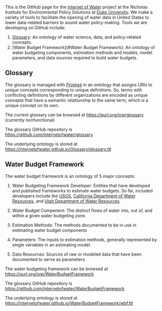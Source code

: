 
This is the GitHub page for the [Internet of Water](https://internetofwater.org) project at the Nicholas Institute for Environmental Policy Solutions at [Duke University](https://www.duke.edu). We make a variety of tools to facilitate the opening of water data in United States to lower data-related barriers to sound water policy-making. Tools we are developing on GitHub include:

1. [Glossary](#Glossary): An ontology of water science, data, and policy-related concepts.
2. [Water Budget Framework](#Water Budget Framework): An ontology of water budgeting components, estimation methods and models, model parameters, and data sources required to build water budgets.

## Glossary

The glossary is managed with [Protégé](https://protege.stanford.edu) in an ontology that assigns URIs to unique concepts corresponding to unique definitions. So, terms with conflicting definitions by different organizations are encoded as unique concepts that have a semantic relationship to the same term, which is a unique concept on its own.

The current glossary can be browsed at <https://purl.org/iow/glossary> (currently nonfunctional)

The glossary GitHub repository is <https://github.com/internetofwater/glossary>

The underlying ontology is stored at <https://internetofwater.github.io/Glossary/glossary.ttl>


## Water Budget Framework

The water budget framework is an ontology of 5 major concepts:

1. Water Budgeting Framework Developer: Entities that have developed and published frameworks to estimate water budgets. So far, included developers include the [USGS](www.usgs.gov), [California Department of Water Resources](https://water.ca.gov/), and [Utah Department of Water Resources](https://water.utah.gov/).

2. Water Budget Compenent: The distinct flows of water into, out of, and within a given water budgeting zone.

3. Estimation Methods: The methods documented to be in use in estimating water budget components

4. Parameters: The inputs to estimation methods, generally represented by single variables in an estimating model.

5. Data Resources: Sources of raw or modeled data that have been documented to serve as parameters


The water budgeting framework can be browsed at <https://purl.org/iow/WaterBudgetFramework>

The glossary GitHub repository is <https://github.com/internetofwater/WaterBudgetFramework>

The underlying ontology is stored at <https://internetofwater.github.io/WaterBudgetFramework/wbf.ttl>

